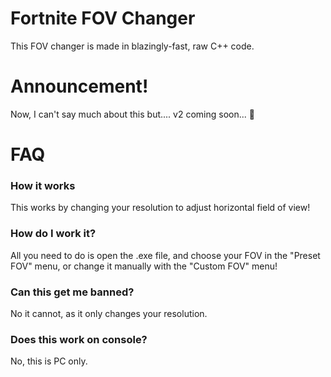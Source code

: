 # Fortnite FOV Changer
This FOV changer is made in blazingly-fast, raw C++ code.

# Announcement!
Now, I can't say much about this but.... v2 coming soon... 🤫

# FAQ
### How it works
This works by changing your resolution to adjust horizontal field of view!

### How do I work it?
All you need to do is open the .exe file, and choose your FOV in the "Preset FOV" menu, or change it manually with the "Custom FOV" menu!

### Can this get me banned?
No it cannot, as it only changes your resolution.

### Does this work on console?
No, this is PC only.
